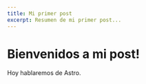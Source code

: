 ```yaml
---
title: Mi primer post
excerpt: Resumen de mi primer post...
---
```


# Bienvenidos a mi post!

Hoy hablaremos de Astro.
